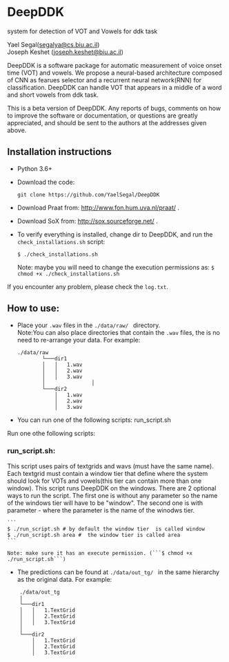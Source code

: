 # DeepDDK
system for detection of VOT and Vowels for ddk task


Yael Segal(segalya@cs.biu.ac.il)\
Joseph Keshet (joseph.keshet@biu.ac.il)             

             
DeepDDK is a software package for automatic measurement of voice onset time (VOT) and vowels.
We propose a neural-based architecture composed of CNN as fearues selector and a recurrent neural network(RNN) for classification. DeepDDK can handle VOT that appears in a middle of a word and short vowels from ddk task. 

This is a beta version of DeepDDK. Any reports of bugs, comments on how to improve the software or documentation, or questions are greatly appreciated, and should be sent to the authors at the addresses given above.

## Installation instructions

- Python 3.6+

- Download the code:
    ```
    git clone https://github.com/YaelSegal/DeepDDK
    ```
- Download Praat from: http://www.fon.hum.uva.nl/praat/ .

- Download SoX from: http://sox.sourceforge.net/ .

- To verify everything is installed, change dir to DeepDDK, and run the ```check_installations.sh``` script:
    ```
    $ ./check_installations.sh
     ```
  Note: maybe you will need to change the execution permissions as: ```$ chmod +x ./check_installations.sh```
  
  
If you encounter any problem, please check the ```log.txt```.

## How to use:

- Place your ```.wav``` files in the ```./data/raw/ ``` directory.  \
Note:You can also place directories that contain the ```.wav``` files, the is no need to re-arrange your data. For example:
    ```
    ./data/raw
            └───dir1
            │   │   1.wav
            │   │   2.wav
            │   │   3.wav
            │               │   
            └───dir2
                │   1.wav
                │   2.wav
                │   3.wav
    ```

- You can run one of the following scripts: run_script.sh

Run one othe following scripts:

### run_script.sh:

This script uses pairs of textgrids and wavs (must have the same name). Each textgrid must contain a window tier that define where the system should look for VOTs and vowels(this tier can contain more than one window).
This script runs DeepDDK on the windows.
There are 2 optional ways to run the script. The first one is without any parameter so the name of the windows tier will have to be "window". The second one is with parameter - where the parameter is the name of the winodws tier. 
    
    ```
    $ ./run_script.sh # by default the window tier  is called window 
    $ ./run_script.sh area #  the window tier is called area 
    ```         

    Note: make sure it has an execute permission. (```$ chmod +x ./run_script.sh```)


- The predictions can be found at ```./data/out_tg/ ``` in the same hierarchy as the original data.
For example:

```
    ./data/out_tg
    | 
    └───dir1
    │   │   1.TextGrid
    │   │   2.TextGrid
    │   │   3.TextGrid
    │               
    └───dir2
        │   1.TextGrid
        │   2.TextGrid
        │   3.TextGrid
```
  